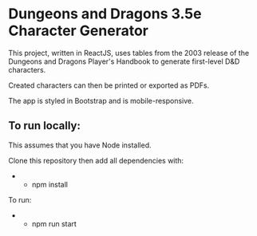 # Dungeons and Dragons 3.5e Character Generator

This project, written in ReactJS, uses tables from the 2003 release of the Dungeons and Dragons Player's Handbook to generate first-level D&D characters.

Created characters can then be printed or exported as PDFs.

The app is styled in Bootstrap and is mobile-responsive.

## To run locally:

This assumes that you have Node installed.

Clone this repository then add all dependencies with:

* * npm install

To run:

* * npm run start
